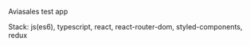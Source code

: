 

Aviasales test app

Stack: js(es6), typescript, react, react-router-dom, styled-components, redux
